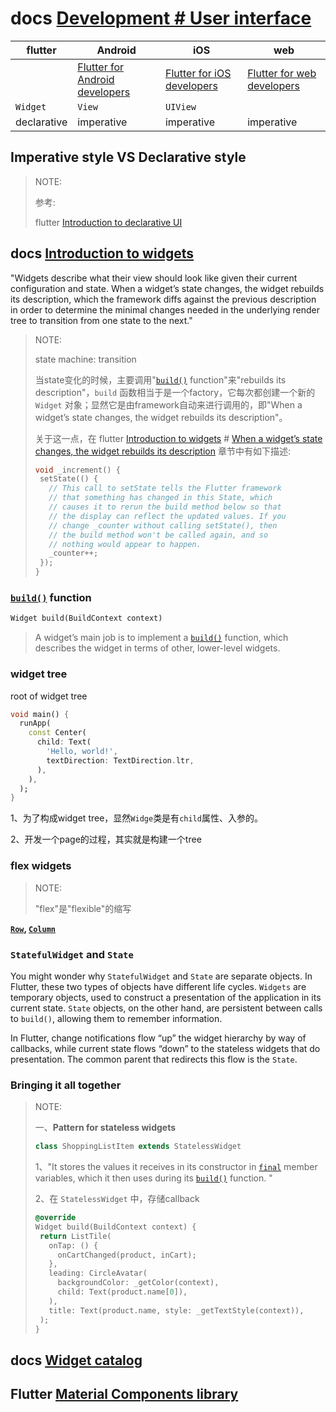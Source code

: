 # docs [Development # User interface](https://docs.flutter.dev/development/ui/widgets-intro)



| flutter     | Android                                                      | iOS                                                          | web                                                          |
| ----------- | ------------------------------------------------------------ | ------------------------------------------------------------ | ------------------------------------------------------------ |
|             | [Flutter for Android developers](https://flutter.dev/docs/get-started/flutter-for/android-devs) | [Flutter for iOS developers](https://flutter.dev/docs/get-started/flutter-for/ios-devs) | [Flutter for web developers](https://flutter.dev/docs/get-started/flutter-for/web-devs) |
| `Widget`    | `View`                                                       | `UIView`                                                     |                                                              |
| declarative | imperative                                                   | imperative                                                   | imperative                                                   |



## Imperative style VS Declarative style

> NOTE: 
>
> 参考: 
>
> flutter [Introduction to declarative UI](https://flutter.dev/docs/get-started/flutter-for/declarative)



## docs [Introduction to widgets](https://docs.flutter.dev/development/ui/widgets-intro)

"Widgets describe what their view should look like given their current configuration and state. When a widget’s state changes, the widget rebuilds its description, which the framework diffs against the previous description in order to determine the minimal changes needed in the underlying render tree to transition from one state to the next."

> NOTE: 
>
> state machine: transition
>
> 当state变化的时候，主要调用"[`build()`](https://api.flutter.dev/flutter/widgets/StatelessWidget/build.html) function"来"rebuilds its description"，`build` 函数相当于是一个factory，它每次都创建一个新的 `Widget` 对象；显然它是由framework自动来进行调用的，即"When a widget’s state changes, the widget rebuilds its description"。
>
> 关于这一点，在  flutter [Introduction to widgets](https://docs.flutter.dev/development/ui/widgets-intro) # [When a widget’s state changes, the widget rebuilds its description](https://docs.flutter.dev/development/ui/widgets-intro) 章节中有如下描述:
>
> ```dart
> void _increment() {
>  setState(() {
>    // This call to setState tells the Flutter framework
>    // that something has changed in this State, which
>    // causes it to rerun the build method below so that
>    // the display can reflect the updated values. If you
>    // change _counter without calling setState(), then
>    // the build method won't be called again, and so
>    // nothing would appear to happen.
>    _counter++;
>  });
> }
> ```
>
> 



### [`build()`](https://api.flutter.dev/flutter/widgets/StatelessWidget/build.html) function

```dart
Widget build(BuildContext context) 
```



> A widget’s main job is to implement a [`build()`](https://api.flutter.dev/flutter/widgets/StatelessWidget/build.html) function, which describes the widget in terms of other, lower-level widgets.

### widget tree

root of widget tree

```dart
void main() {
  runApp(
    const Center(
      child: Text(
        'Hello, world!',
        textDirection: TextDirection.ltr,
      ),
    ),
  );
}
```

1、为了构成widget tree，显然`Widge`类是有`child`属性、入参的。

2、开发一个page的过程，其实就是构建一个tree

### flex widgets 

> NOTE: 
>
> "flex"是"flexible"的缩写

**[`Row`](https://api.flutter.dev/flutter/widgets/Row-class.html), [`Column`](https://api.flutter.dev/flutter/widgets/Column-class.html)**



### `StatefulWidget` and `State` 

You might wonder why `StatefulWidget` and `State` are separate objects. In Flutter, these two types of objects have different life cycles. `Widgets` are temporary objects, used to construct a presentation of the application in its current state. `State` objects, on the other hand, are persistent between calls to `build()`, allowing them to remember information.



In Flutter, change notifications flow “up” the widget hierarchy by way of callbacks, while current state flows “down” to the stateless widgets that do presentation. The common parent that redirects this flow is the `State`. 





### Bringing it all together

> NOTE: 
>
> 一、**Pattern for stateless widgets**
>
> ```dart
> class ShoppingListItem extends StatelessWidget 
> ```
>
> 1、"It stores the values it receives in its constructor in [`final`](https://dart.dev/guides/language/language-tour#final-and-const) member variables, which it then uses during its [`build()`](https://api.flutter.dev/flutter/widgets/StatelessWidget/build.html) function. "
>
> 2、在 `StatelessWidget` 中，存储callback
>
> ```dart
> @override
> Widget build(BuildContext context) {
>  return ListTile(
>    onTap: () {
>      onCartChanged(product, inCart);
>    },
>    leading: CircleAvatar(
>      backgroundColor: _getColor(context),
>      child: Text(product.name[0]),
>    ),
>    title: Text(product.name, style: _getTextStyle(context)),
>  );
> }
> ```
>
> 

## docs [Widget catalog](https://docs.flutter.dev/development/ui/widgets)



## Flutter [Material Components library](https://material.io/develop/flutter) 



